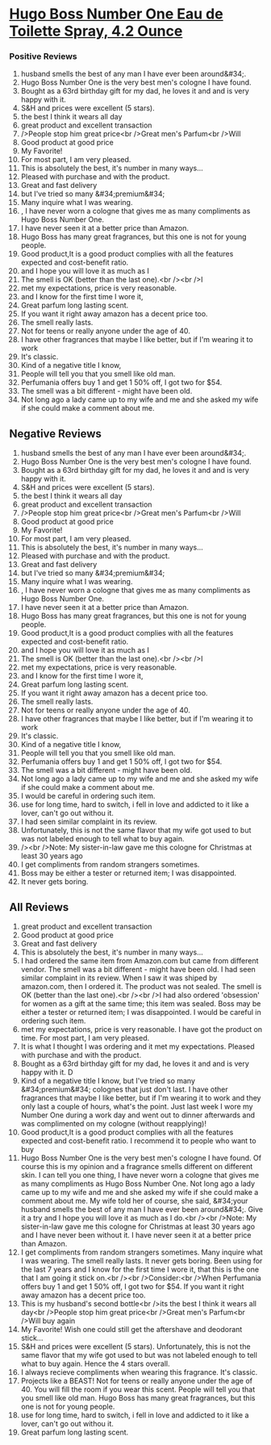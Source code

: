 # [Hugo Boss Number One Eau de Toilette Spray, 4.2 Ounce](https://products.checkmycream.com/products/Hugo-Boss-Number-One-Eau-de-Toilette-Spray-4.2-Ounce.html)

### Positive Reviews

<ol>
      <li>husband smells the best of any man I have ever been around&amp;#34;.  </li>
      <li>Hugo Boss Number One is the very best men&#x27;s cologne I have found.  </li>
      <li>Bought as a 63rd birthday gift for my dad, he loves it and and is very happy with it.</li>
      <li>S&amp;H and prices were excellent (5 stars).</li>
      <li>the best I think it wears all day</li>
      <li>great product and excellent transaction</li>
      <li>/&gt;People stop him great price&lt;br /&gt;Great men&#x27;s Parfum&lt;br /&gt;Will</li>
      <li>Good product at good price</li>
      <li>My Favorite!  </li>
      <li>For most part, I am very pleased.</li>
      <li>This is absolutely the best, it&#x27;s number in many ways...</li>
      <li>Pleased with purchase and with the product.</li>
      <li>Great and fast delivery</li>
      <li>but I&#x27;ve tried so many &amp;#34;premium&amp;#34;</li>
      <li>Many inquire what I was wearing.</li>
      <li>, I have never worn a cologne that gives me as many compliments as Hugo Boss Number One.  </li>
      <li>I have never seen it at a better price than Amazon.</li>
      <li>Hugo Boss has many great fragrances, but this one is not for young people.</li>
      <li>Good product,It is a good product complies with all the features expected and cost-benefit ratio.</li>
      <li>and I hope you will love it as much as I</li>
      <li>The smell is OK (better than the last one).&lt;br /&gt;&lt;br /&gt;I</li>
      <li>met my expectations, price is very reasonable.</li>
      <li>and I know for the first time I wore it,</li>
      <li>Great parfum long lasting scent.</li>
      <li>If you want it right away amazon has a decent price too.</li>
      <li>The smell really lasts.</li>
      <li>Not for teens or really anyone under the age of 40.</li>
      <li>I have other fragrances that maybe I like better, but if I&#x27;m wearing it to work</li>
      <li>It&#x27;s classic.</li>
      <li>Kind of a negative title I know,</li>
      <li>People will tell you that you smell like old man.</li>
      <li>Perfumania offers buy 1 and get 1 50% off, I got two for $54.</li>
      <li>The smell was a bit different - might have been old.</li>
      <li>Not long ago a lady came up to my wife and me and she asked my wife if she could make a comment about me.  </li>
</ol>


<h2>Negative Reviews</h2>
<ol>
<li> husband smells the best of any man I have ever been around&amp;#34;.  </li>
<li> Hugo Boss Number One is the very best men&#x27;s cologne I have found.  </li>
<li> Bought as a 63rd birthday gift for my dad, he loves it and and is very happy with it.</li>
<li> S&amp;H and prices were excellent (5 stars).</li>
<li> the best I think it wears all day</li>
<li> great product and excellent transaction</li>
<li> /&gt;People stop him great price&lt;br /&gt;Great men&#x27;s Parfum&lt;br /&gt;Will</li>
<li> Good product at good price</li>
<li> My Favorite!  </li>
<li> For most part, I am very pleased.</li>
<li> This is absolutely the best, it&#x27;s number in many ways...</li>
<li> Pleased with purchase and with the product.</li>
<li> Great and fast delivery</li>
<li> but I&#x27;ve tried so many &amp;#34;premium&amp;#34;</li>
<li> Many inquire what I was wearing.</li>
<li> , I have never worn a cologne that gives me as many compliments as Hugo Boss Number One.  </li>
<li> I have never seen it at a better price than Amazon.</li>
<li> Hugo Boss has many great fragrances, but this one is not for young people.</li>
<li> Good product,It is a good product complies with all the features expected and cost-benefit ratio.</li>
<li> and I hope you will love it as much as I</li>
<li> The smell is OK (better than the last one).&lt;br /&gt;&lt;br /&gt;I</li>
<li> met my expectations, price is very reasonable.</li>
<li> and I know for the first time I wore it,</li>
<li> Great parfum long lasting scent.</li>
<li> If you want it right away amazon has a decent price too.</li>
<li> The smell really lasts.</li>
<li> Not for teens or really anyone under the age of 40.</li>
<li> I have other fragrances that maybe I like better, but if I&#x27;m wearing it to work</li>
<li> It&#x27;s classic.</li>
<li> Kind of a negative title I know,</li>
<li> People will tell you that you smell like old man.</li>
<li> Perfumania offers buy 1 and get 1 50% off, I got two for $54.</li>
<li> The smell was a bit different - might have been old.</li>
<li> Not long ago a lady came up to my wife and me and she asked my wife if she could make a comment about me.  </li>
<li> I would be careful in ordering such item.</li>
<li> use for long time, hard to switch, i fell in love and addicted to it like a lover, can&#x27;t go out withou it.</li>
<li> I had seen similar complaint in its review.</li>
<li> Unfortunately, this is not the same flavor that my wife got used to but was not labeled enough to tell what to buy again.</li>
<li> /&gt;&lt;br /&gt;Note:  My sister-in-law gave me this cologne for Christmas at least 30 years ago</li>
<li> I get compliments from random strangers sometimes.</li>
<li> Boss may be either a tester or returned item; I was disappointed.</li>
<li> It never gets boring.</li>
</ol>

<h2>All Reviews</h2>

<ol>
    <li> great product and excellent transaction</li>
    <li> Good product at good price</li>
    <li> Great and fast delivery</li>
    <li> This is absolutely the best, it&#x27;s number in many ways...</li>
    <li> I had ordered the same item from Amazon.com but came from different vendor. The smell was a bit different - might have been old. I had seen similar complaint in its review. When I saw it was shiped by amazon.com, then I ordered it. The product was not sealed. The smell is OK (better than the last one).&lt;br /&gt;&lt;br /&gt;I had also ordered &#x27;obsession&#x27; for women as a gift at the same time; this item was sealed. Boss may be either a tester or returned item; I was disappointed. I would be careful in ordering such item.</li>
    <li> met my expectations, price is very reasonable. I have got the product on time. For most part, I am very pleased.</li>
    <li> It is what I thought I was ordering and it met my expectations.  Pleased with purchase and with the product.</li>
    <li> Bought as a 63rd birthday gift for my dad, he loves it and and is very happy with it. D</li>
    <li> Kind of a negative title I know, but I&#x27;ve tried so many &amp;#34;premium&amp;#34; colognes that just don&#x27;t last.  I have other fragrances that maybe I like better, but if I&#x27;m wearing it to work and they only last a couple of hours, what&#x27;s the point.  Just last week I wore my Number One during a work day and went out to dinner afterwards and was complimented on my cologne (without reapplying)!</li>
    <li> Good product,It is a good product complies with all the features expected and cost-benefit ratio. I recommend it to people who want to buy</li>
    <li> Hugo Boss Number One is the very best men&#x27;s cologne I have found.  Of course this is my opinion and a fragrance smells different on different skin.  I can tell you one thing, I have never worn a cologne that gives me as many compliments as Hugo Boss Number One.  Not long ago a lady came up to my wife and me and she asked my wife if she could make a comment about me.  My wife told her of course, she said, &amp;#34;your husband smells the best of any man I have ever been around&amp;#34;.  Give it a try and I hope you will love it as much as I do.&lt;br /&gt;&lt;br /&gt;Note:  My sister-in-law gave me this cologne for Christmas at least 30 years ago and I have never been without it.  I have never seen it at a better price than Amazon.</li>
    <li> I get compliments from random strangers sometimes. Many inquire what I was wearing. The smell really lasts. It never gets boring. Been using for the last 7 years and I know for the first time I wore it, that this is the one that I am going it stick on.&lt;br /&gt;&lt;br /&gt;Consider:&lt;br /&gt;When Perfumania offers buy 1 and get 1 50% off, I got two for $54. If you want it right away amazon has a decent price too.</li>
    <li> This is my husband&#x27;s second bottle&lt;br /&gt;its the best I think it wears all day&lt;br /&gt;People stop him great price&lt;br /&gt;Great men&#x27;s Parfum&lt;br /&gt;Will buy again</li>
    <li> My Favorite!  Wish one could still get the aftershave and deodorant stick...</li>
    <li> S&amp;H and prices were excellent (5 stars). Unfortunately, this is not the same flavor that my wife got used to but was not labeled enough to tell what to buy again. Hence the 4 stars overall.</li>
    <li> I always recieve compliments when wearing this fragrance. It&#x27;s classic.</li>
    <li> Projects like a BEAST! Not for teens or really anyone under the age of 40. You will fill the room if you wear this scent. People will tell you that you smell like old man. Hugo Boss has many great fragrances, but this one is not for young people.</li>
    <li> use for long time, hard to switch, i fell in love and addicted to it like a lover, can&#x27;t go out withou it.</li>
    <li> Great parfum long lasting scent.</li>
</ol>




